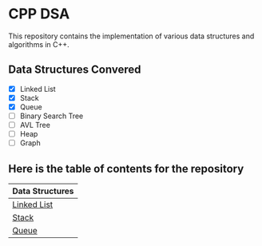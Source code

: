 # CPP DSA

This repository contains the implementation of various data structures and algorithms in C++.

## Data Structures Convered

- [x] Linked List
- [x] Stack
- [x] Queue
- [ ] Binary Search Tree
- [ ] AVL Tree
- [ ] Heap
- [ ] Graph

## Here is the table of contents for the repository

| Data Structures              |
| :--------------------------- |
| [Linked List](./linked-list) |
| [Stack](./stacks)            |
| [Queue](./queue)             |
